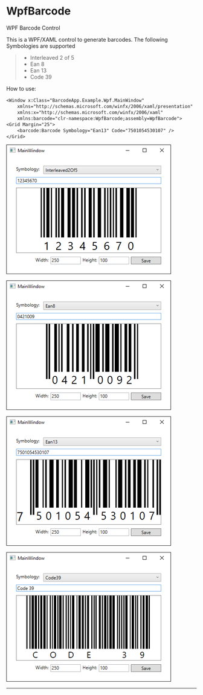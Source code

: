 # WpfBarcode
WPF Barcode Control

This is a WPF/XAML control to generate barcodes. The following Symbologies are supported

> - Interleaved 2 of 5
> - Ean 8
> - Ean 13
> - Code 39

How to use:

    <Window x:Class="BarcodeApp.Example.Wpf.MainWindow"
        xmlns="http://schemas.microsoft.com/winfx/2006/xaml/presentation"
        xmlns:x="http://schemas.microsoft.com/winfx/2006/xaml"
        xmlns:barcode="clr-namespace:WpfBarcode;assembly=WpfBarcode">
    <Grid Margin="25">
        <barcode:Barcode Symbology="Ean13" Code="7501054530107" />
    </Grid>
      


![enter image description here](./Docs/Interleaved2Of5.png)

![enter image description here](./Docs/Ean8.png)

![enter image description here](./Docs/Ean13.png)

![enter image description here](./Docs/Code39.png)

----------
